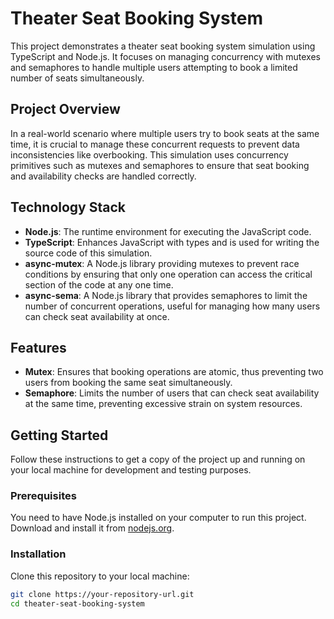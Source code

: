 # Theater Seat Booking System

This project demonstrates a theater seat booking system simulation using TypeScript and Node.js. It focuses on managing concurrency with mutexes and semaphores to handle multiple users attempting to book a limited number of seats simultaneously.

## Project Overview

In a real-world scenario where multiple users try to book seats at the same time, it is crucial to manage these concurrent requests to prevent data inconsistencies like overbooking. This simulation uses concurrency primitives such as mutexes and semaphores to ensure that seat booking and availability checks are handled correctly.

## Technology Stack

- **Node.js**: The runtime environment for executing the JavaScript code.
- **TypeScript**: Enhances JavaScript with types and is used for writing the source code of this simulation.
- **async-mutex**: A Node.js library providing mutexes to prevent race conditions by ensuring that only one operation can access the critical section of the code at any one time.
- **async-sema**: A Node.js library that provides semaphores to limit the number of concurrent operations, useful for managing how many users can check seat availability at once.

## Features

- **Mutex**: Ensures that booking operations are atomic, thus preventing two users from booking the same seat simultaneously.
- **Semaphore**: Limits the number of users that can check seat availability at the same time, preventing excessive strain on system resources.

## Getting Started

Follow these instructions to get a copy of the project up and running on your local machine for development and testing purposes.

### Prerequisites

You need to have Node.js installed on your computer to run this project. Download and install it from [nodejs.org](https://nodejs.org/).

### Installation

Clone this repository to your local machine:

```bash
git clone https://your-repository-url.git
cd theater-seat-booking-system
